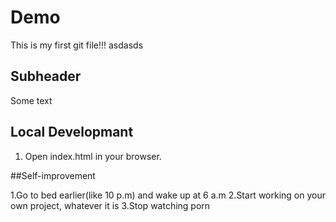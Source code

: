 # Demo 

This is my first git file!!!
asdasds

## Subheader

Some text

## Local Developmant

1. Open index.html in your browser. 


##Self-improvement

1.Go to bed earlier(like 10 p.m) and wake up at 6 a.m
2.Start working on your own project, whatever it is
3.Stop watching porn
